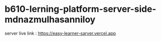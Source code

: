 # b610-lerning-platform-server-side-mdnazmulhasanniloy
server live link : https://easy-learner-sarver.vercel.app
